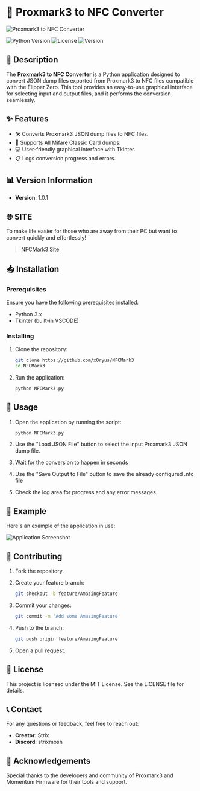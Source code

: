 # 🐬 Proxmark3 to NFC Converter

![Proxmark3 to NFC Converter](https://i.imgur.com/UIeHMss.png)

![Python Version](https://img.shields.io/badge/python-3.x-blue.svg)
![License](https://img.shields.io/badge/license-MIT-green.svg)
![Version](https://img.shields.io/badge/version-1.0.1-orange.svg)

## 📝 Description

The **Proxmark3 to NFC Converter** is a Python application designed to convert JSON dump files exported from Proxmark3 to NFC files compatible with the Flipper Zero. This tool provides an easy-to-use graphical interface for selecting input and output files, and it performs the conversion seamlessly.

## ✨ Features

- 🛠 Converts Proxmark3 JSON dump files to NFC files.
- 📇 Supports All Mifare Classic Card dumps.
- 💻 User-friendly graphical interface with Tkinter.
- 📋 Logs conversion progress and errors.

## 📊 Version Information

- **Version**: 1.0.1

## 🌐 SITE 

To make life easier for those who are away from their PC but want to convert quickly and effortlessly! 
> [NFCMark3 Site](https://nfcmark3.tiiny.site/)

## 📥 Installation

### Prerequisites

Ensure you have the following prerequisites installed:

- Python 3.x
- Tkinter (built-in VSCODE) 

### Installing

1. Clone the repository:

    ```bash
    git clone https://github.com/xOryus/NFCMark3
    cd NFCMark3
    ```

2. Run the application:

    ```bash
    python NFCMark3.py
    ```

## 📖 Usage

1. Open the application by running the script:

    ```bash
    python NFCMark3.py
    ```

2. Use the "Load JSON File" button to select the input Proxmark3 JSON dump file.
3. Wait for the conversion to happen in seconds
4. Use the "Save Output to File" button to save the already configured .nfc file
5. Check the log area for progress and any error messages.

## 📸 Example

Here's an example of the application in use:

![Application Screenshot](https://i.imgur.com/hC2n4Ts.png)

## 🤝 Contributing

1. Fork the repository.
2. Create your feature branch:

    ```bash
    git checkout -b feature/AmazingFeature
    ```

3. Commit your changes:

    ```bash
    git commit -m 'Add some AmazingFeature'
    ```

4. Push to the branch:

    ```bash
    git push origin feature/AmazingFeature
    ```

5. Open a pull request.

## 📜 License

This project is licensed under the MIT License. See the LICENSE file for details.

## 📞 Contact

For any questions or feedback, feel free to reach out:

- **Creator**: Strix
- **Discord**: strixmosh

## 🙏 Acknowledgements

Special thanks to the developers and community of Proxmark3 and Momentum Firmware for their tools and support.

